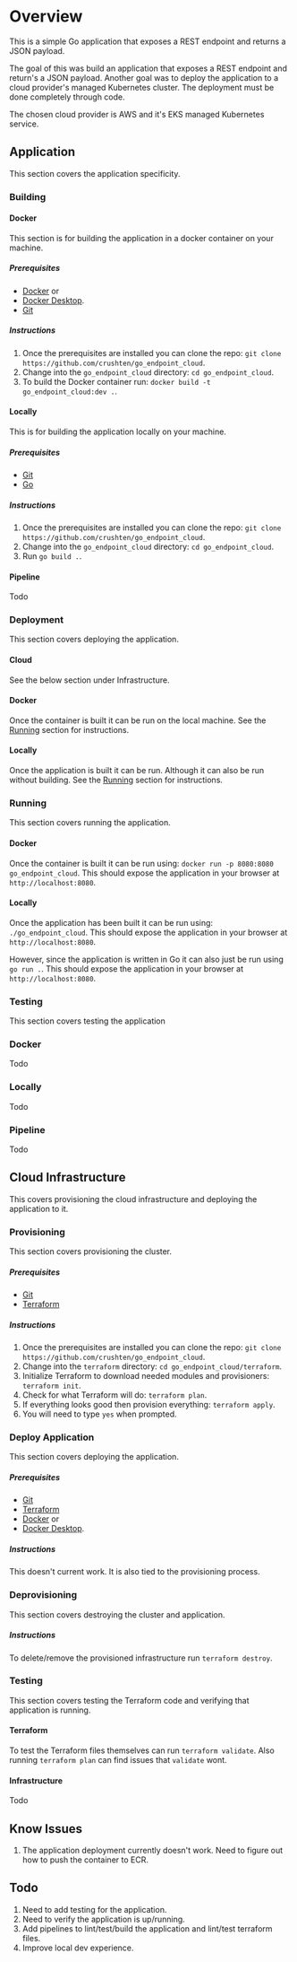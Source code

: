 # Overview

This is a simple Go application that exposes a REST endpoint and returns a JSON payload.

The goal of this was build an application that exposes a REST endpoint and return's a JSON payload. 
Another goal was to deploy the application to a cloud provider's managed Kubernetes cluster.
The deployment must be done completely through code.

The chosen cloud provider is AWS and it's EKS managed Kubernetes service.

## Application

This section covers the application specificity.

### Building

#### Docker
This section is for building the application in a docker container on your machine.

##### Prerequisites

* [Docker](https://docs.docker.com/engine/install/) or 
* [Docker Desktop](https://docs.docker.com/get-docker/).
* [Git](https://git-scm.com/downloads)

##### Instructions

1. Once the prerequisites are installed you can clone the repo: `git clone https://github.com/crushten/go_endpoint_cloud`.
2. Change into the `go_endpoint_cloud` directory: `cd go_endpoint_cloud`.
3. To build the Docker container run: `docker build -t go_endpoint_cloud:dev .`.

#### Locally
This is for building the application locally on your machine.

##### Prerequisites

* [Git](https://git-scm.com/downloads)
* [Go](https://go.dev/doc/install)

##### Instructions

1. Once the prerequisites are installed you can clone the repo: `git clone https://github.com/crushten/go_endpoint_cloud`.
2. Change into the `go_endpoint_cloud` directory: `cd go_endpoint_cloud`.
3. Run `go build .`.

#### Pipeline

Todo 

### Deployment

This section covers deploying the application.

#### Cloud

See the below section under Infrastructure.

#### Docker

Once the container is built it can be run on the local machine.
See the [Running](#running) section for instructions.

#### Locally

Once the application is built it can be run. Although it can also be run without building.
See the [Running](#running) section for instructions.

### Running

This section covers running the application.

#### Docker

Once the container is built it can be run using: `docker run -p 8080:8080 go_endpoint_cloud`.
This should expose the application in your browser at `http://localhost:8080`.

#### Locally

Once the application has been built it can be run using: `./go_endpoint_cloud`.
This should expose the application in your browser at `http://localhost:8080`.

However, since the application is written in Go it can also just be run using `go run .`.
This should expose the application in your browser at `http://localhost:8080`.

### Testing

This section covers testing the application

### Docker

Todo

### Locally

Todo

### Pipeline

Todo

## Cloud Infrastructure

This covers provisioning the cloud infrastructure and deploying the application to it.

### Provisioning
This section covers provisioning the cluster.

##### Prerequisites
* [Git](https://git-scm.com/downloads)
* [Terraform](https://learn.hashicorp.com/tutorials/terraform/install-cli)

##### Instructions
1. Once the prerequisites are installed you can clone the repo: `git clone https://github.com/crushten/go_endpoint_cloud`.
2. Change into the `terraform` directory: `cd go_endpoint_cloud/terraform`.
3. Initialize Terraform to download needed modules and provisioners: `terraform init`.
4. Check for what Terraform will do: `terraform plan`.
5. If everything looks good then provision everything: `terraform apply`.
6. You will need to type `yes` when prompted.

### Deploy Application
This section covers deploying the application.

##### Prerequisites
* [Git](https://git-scm.com/downloads)
* [Terraform](https://learn.hashicorp.com/tutorials/terraform/install-cli)
* [Docker](https://docs.docker.com/engine/install/) or 
* [Docker Desktop](https://docs.docker.com/get-docker/).

##### Instructions
This doesn't current work. It is also tied to the provisioning process.

### Deprovisioning 
This section covers destroying the cluster and application.

##### Instructions
To delete/remove the provisioned infrastructure run `terraform destroy`.

### Testing
This section covers testing the Terraform code and verifying that application is running.

#### Terraform

To test the Terraform files themselves can run `terraform validate`.
Also running `terraform plan` can find issues that `validate` wont.

#### Infrastructure

Todo

## Know Issues

1. The application deployment currently doesn't work. Need to figure out how to push the container to ECR.

## Todo

1. Need to add testing for the application.
2. Need to verify the application is up/running.
3. Add pipelines to lint/test/build the application and lint/test terraform files.
4. Improve local dev experience.
